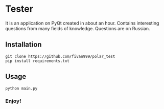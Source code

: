 # Tester
It is an application on PyQt created in about an hour. Contains interesting questions from many fields of knowledge. Questions are on Russian.
## Installation
```
git clone https://github.com/fivan999/polar_test
pip install requirements.txt
```
## Usage
```
python main.py
```
### Enjoy!